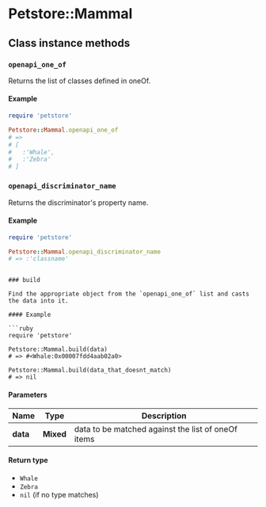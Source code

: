 # Petstore::Mammal

## Class instance methods

### `openapi_one_of`

Returns the list of classes defined in oneOf.

#### Example

```ruby
require 'petstore'

Petstore::Mammal.openapi_one_of
# =>
# [
#   :'Whale',
#   :'Zebra'
# ]
```

### `openapi_discriminator_name`

Returns the discriminator's property name.

#### Example

```ruby
require 'petstore'

Petstore::Mammal.openapi_discriminator_name
# => :'classname'
```
```

### build

Find the appropriate object from the `openapi_one_of` list and casts the data into it.

#### Example

```ruby
require 'petstore'

Petstore::Mammal.build(data)
# => #<Whale:0x00007fdd4aab02a0>

Petstore::Mammal.build(data_that_doesnt_match)
# => nil
```

#### Parameters

| Name | Type | Description |
| ---- | ---- | ----------- |
| **data** | **Mixed** | data to be matched against the list of oneOf items |

#### Return type

- `Whale`
- `Zebra`
- `nil` (if no type matches)
